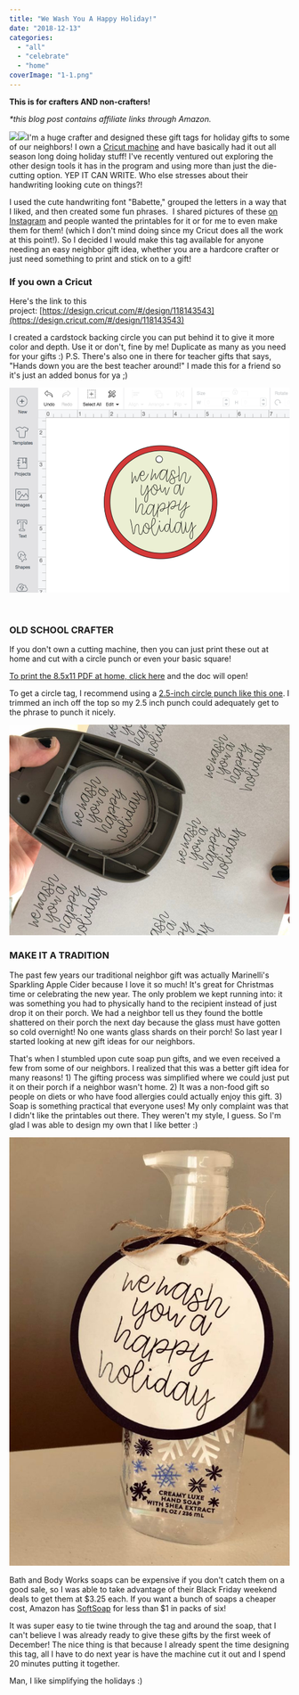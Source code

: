 ```yaml
---
title: "We Wash You A Happy Holiday!"
date: "2018-12-13"
categories: 
  - "all"
  - "celebrate"
  - "home"
coverImage: "1-1.png"
---
```


**This is for crafters AND non-crafters!** 

_\*this blog post contains affiliate links through Amazon._

[![](//ws-na.amazon-adsystem.com/widgets/q?_encoding=UTF8&ASIN=B01GSOMVRG&Format=_SL250_&ID=AsinImage&MarketPlace=US&ServiceVersion=20070822&WS=1&tag=freshlymarrie-20)](https://www.amazon.com/Cricut-Explore-Air-2-Mint/dp/B01GSOMVRG/ref=as_li_ss_il?s=arts-crafts&ie=UTF8&qid=1544730095&sr=1-4&keywords=cricut+explore+air+2&th=1&linkCode=li3&tag=freshlymarrie-20&linkId=3da3861afbf4f220b8bd016fb4d0f0ac)![](https://ir-na.amazon-adsystem.com/e/ir?t=freshlymarrie-20&l=li3&o=1&a=B01GSOMVRG)I'm a huge crafter and designed these gift tags for holiday gifts to some of our neighbors! I own a [Cricut machine](https://amzn.to/2C9NwQy) and have basically had it out all season long doing holiday stuff! I've recently ventured out exploring the other design tools it has in the program and using more than just the die-cutting option. YEP IT CAN WRITE. Who else stresses about their handwriting looking cute on things?!

I used the cute handwriting font "Babette," grouped the letters in a way that I liked, and then created some fun phrases.  I shared pictures of these [on Instagram](https://www.instagram.com/freshlymarried/) and people wanted the printables for it or for me to even make them for them! (which I don't mind doing since my Cricut does all the work at this point!). So I decided I would make this tag available for anyone needing an easy neighbor gift idea, whether you are a hardcore crafter or just need something to print and stick on to a gift!

### If you own a Cricut

Here's the link to this project: [https://design.cricut.com/#/design/118143543](https://design.cricut.com/#/design/118143543)

I created a cardstock backing circle you can put behind it to give it more color and depth. Use it or don't, fine by me! Duplicate as many as you need for your gifts :) P.S. There's also one in there for teacher gifts that says, "Hands down you are the best teacher around!" I made this for a friend so it's just an added bonus for ya ;)

[![cricut tags, cricut holiday tag, soap tags, soap gift tags, soap gift, soap puns, soap gift pun, cricut design tag, neighbor gift ideas, ](images/Screen-Shot-2018-12-13-at-12.12.03-PM.png)](https://freshlymarried.com/wp-content/uploads/2018/12/Screen-Shot-2018-12-13-at-12.12.03-PM.png)

 

### OLD SCHOOL CRAFTER

If you don't own a cutting machine, then you can just print these out at home and cut with a circle punch or even your basic square!

[To print the 8.5x11 PDF at home, click here](https://freshlymarried.com/wp-content/uploads/2018/12/2.pdf) and the doc will open!

To get a circle tag, I recommend using a [2.5-inch circle punch like this one](https://amzn.to/2Es4U5v). I trimmed an inch off the top so my 2.5 inch punch could adequately get to the phrase to punch it nicely.

[![cricut tags, cricut holiday tag, soap tags, soap gift tags, soap gift, soap puns, soap gift pun, cricut design tag, neighbor gift ideas, ](images/IMG_4143.jpg)](https://freshlymarried.com/wp-content/uploads/2018/12/IMG_4143.jpg)

### MAKE IT A TRADITION

The past few years our traditional neighbor gift was actually Marinelli's Sparkling Apple Cider because I love it so much! It's great for Christmas time or celebrating the new year. The only problem we kept running into: it was something you had to physically hand to the recipient instead of just drop it on their porch. We had a neighbor tell us they found the bottle shattered on their porch the next day because the glass must have gotten so cold overnight! No one wants glass shards on their porch! So last year I started looking at new gift ideas for our neighbors.

That's when I stumbled upon cute soap pun gifts, and we even received a few from some of our neighbors. I realized that this was a better gift idea for many reasons! 1) The gifting process was simplified where we could just put it on their porch if a neighbor wasn't home. 2) It was a non-food gift so people on diets or who have food allergies could actually enjoy this gift. 3) Soap is something practical that everyone uses! My only complaint was that I didn't like the printables out there. They weren't my style, I guess. So I'm glad I was able to design my own that I like better :)

[![](images/IMG_2818-5-671x1024.jpg)](https://freshlymarried.com/wp-content/uploads/2018/12/IMG_2818-5.jpg)

Bath and Body Works soaps can be expensive if you don't catch them on a good sale, so I was able to take advantage of their Black Friday weekend deals to get them at $3.25 each. If you want a bunch of soaps a cheaper cost, Amazon has [SoftSoap](https://amzn.to/2LdWwr1) for less than $1 in packs of six!

It was super easy to tie twine through the tag and around the soap, that I can't believe I was already ready to give these gifts by the first week of December! The nice thing is that because I already spent the time designing this tag, all I have to do next year is have the machine cut it out and I spend 20 minutes putting it together.

Man, I like simplifying the holidays :)
